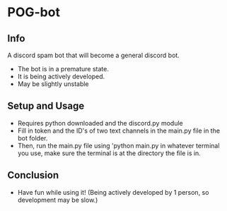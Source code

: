 # POG-bot

## Info
A discord spam bot that will become a general discord bot.
- The bot is in a premature state.
- It is being actively developed.
- May be slightly unstable

## Setup and Usage
- Requires python downloaded and the discord.py module
- Fill in token and the ID's of two text channels in the main.py file in the bot folder. 
- Then, run the main.py file using 'python main.py in whatever terminal you use, make sure the terminal is at the directory the file is in.

## Conclusion 

- Have fun while using it! (Being actively developed by 1 person, so development may be slow.)
